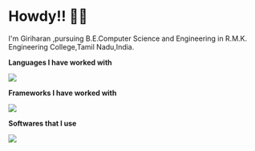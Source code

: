 # Howdy!! 🤠👋
I'm Giriharan ,pursuing B.E.Computer Science and Engineering in R.M.K. Engineering College,Tamil Nadu,India.


**Languages I have worked with**
<p >
  <a href="https://skillicons.dev">
    <img src="https://skillicons.dev/icons?i=java,py,cpp,c,html,css,mysql" />
  </a>
</p>

**Frameworks I have worked with**
<p >
  <a href="https://skillicons.dev">
    <img src="https://skillicons.dev/icons?i=flask,hibernate,spring," />
  </a>
</p>

**Softwares that I use**
<p >
  <a href="https://skillicons.dev">
    <img src="https://skillicons.dev/icons?i=eclipse,visualstudio,git,github,postman," />
  </a>
</p>
